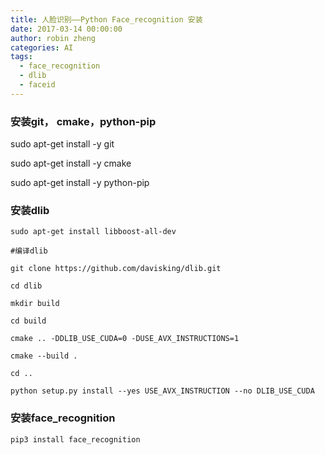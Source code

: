 ```yaml
---
title: 人脸识别——Python Face_recognition 安装
date: 2017-03-14 00:00:00
author: robin zheng
categories: AI
tags:
  - face_recognition
  - dlib
  - faceid
---
```


### 安装git， cmake，python-pip

sudo apt-get install  -y git

sudo apt-get install  -y cmake

sudo apt-get install  -y python-pip

### 安装dlib

```
sudo apt-get install libboost-all-dev

#编译dlib

git clone https://github.com/davisking/dlib.git

cd dlib

mkdir build

cd build

cmake .. -DDLIB_USE_CUDA=0 -DUSE_AVX_INSTRUCTIONS=1

cmake --build .

cd ..

python setup.py install --yes USE_AVX_INSTRUCTION --no DLIB_USE_CUDA
```



### 安装face_recognition

```
pip3 install face_recognition
```